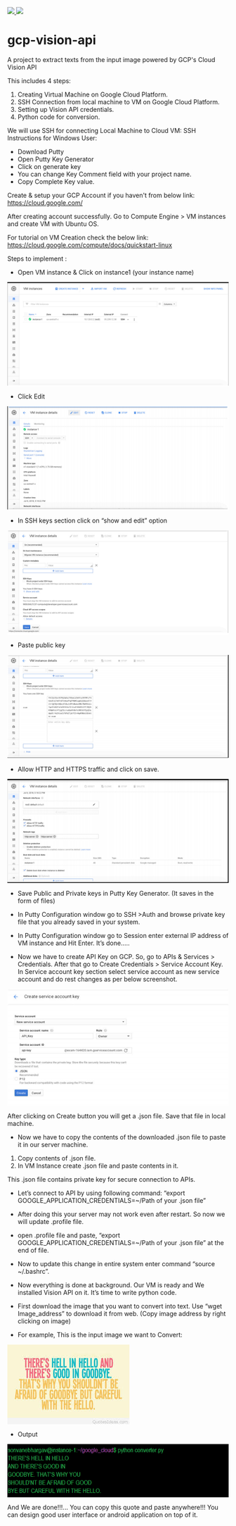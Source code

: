 <p>
  <a href="https://www.linkedin.com/in/bhargavsonvane/" target="_blank">
   <img src="https://img.shields.io/badge/linkedin-%230077B5.svg?&style=for-the-badge&logo=linkedin&logoColor=white">
 </a>
  <a href="https://opensource.org/licenses/MIT" target="_blank">
   <img src="https://img.shields.io/badge/License-MIT-yellow.svg?&style=for-the-badge&logoColor=white">
 </a>
</p>

# gcp-vision-api
A project to extract texts from the input image powered by GCP's Cloud Vision API

This includes 4 steps:
1.  Creating Virtual Machine on Google Cloud Platform.
2.  SSH Connection from local machine to VM on Google Cloud Platform.
3.  Setting up Vision API credentials.
4.  Python code for conversion.

We will use SSH for connecting Local Machine to Cloud VM: 
SSH Instructions for Windows User:
- Download Putty
- Open Putty Key Generator
- Click on generate key
- You can change Key Comment field with your project name.
- Copy Complete Key value.

Create & setup your GCP Account if you haven't from below link: 
https://cloud.google.com/

After creating account successfully. Go to Compute Engine > VM instances and
create VM with Ubuntu OS.

For tutorial on VM Creation check the below link:
https://cloud.google.com/compute/docs/quickstart-linux

Steps to implement :
-  Open VM instance & Click on instance1 (your instance name)
 
<img align="center" src="https://github.com/bhargavsonvane/gcp-vision-api/blob/main/images/openvminstance.png?raw=true">   

-  Click Edit
 
<img align="center"  src="https://github.com/bhargavsonvane/gcp-vision-api/blob/main/images/edit.png?raw=true">

-  In SSH keys section click on “show and edit” option
 
<img align="center"  src="https://github.com/bhargavsonvane/gcp-vision-api/blob/main/images/saveedit.png?raw=true">

-  Paste public key
 
<img align="center"  src="https://github.com/bhargavsonvane/gcp-vision-api/blob/main/images/pastepkey.png?raw=true">

-  Allow HTTP and HTTPS traffic and click on save.
 
<img align="center"  src="https://github.com/bhargavsonvane/gcp-vision-api/blob/main/images/allow.png?raw=true">

- Save Public and Private keys in Putty Key Generator. (It saves in the form of files)
- In Putty Configuration window go to SSH >Auth and browse private key file that you already saved in your system.
- In Putty Configuration window go to Session enter external IP address of VM instance and Hit Enter. It’s done..... 

- Now we have to create API Key on GCP. So, go to APIs & Services > Credentials. After that go to Create Credentials > Service Account Key. In Service account key section select service account as new service account and do rest changes as per
below screenshot.

<img align="center"  src="https://github.com/bhargavsonvane/gcp-vision-api/blob/main/images/createjson.png?raw=true">

After clicking on Create button you will get a .json file. Save that file in local machine.

- Now we have to copy the contents of the downloaded .json file to paste it in our server machine.
1. Copy contents of .json file.
2. In VM Instance create .json file and paste contents in it.

This .json file contains private key for secure connection to APIs.
- Let’s connect to API by using following command: “export GOOGLE_APPLICATION_CREDENTIALS=~/Path of your .json file”

- After doing this your server may not work even after restart. So now we will update .profile file.
- open .profile file and paste, “export GOOGLE_APPLICATION_CREDENTIALS=~/Path of your .json file” at the end of file.
- Now to update this change in entire system enter command “source ~/.bashrc”.

- Now everything is done at background. Our VM is ready and We installed Vision API on it. It’s time to write python code.
- First download the image that you want to convert into text. Use “wget Image_address” to download it from web. (Copy image address by right clicking on
image)
- For example, This is the input image we want to Convert:

<img align="center"  src="https://github.com/bhargavsonvane/gcp-vision-api/blob/main/images/img.jpeg?raw=true">

- Output
<img align="center"  src="https://github.com/bhargavsonvane/gcp-vision-api/blob/main/images/output.png?raw=true">

And We are done!!!...
You can copy this quote and paste anywhere!!!
You can design good user interface or android application on top of it.
